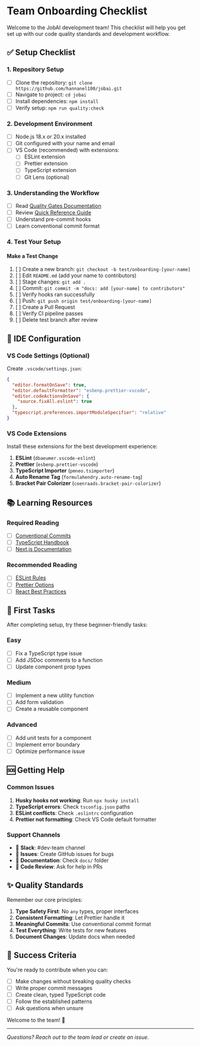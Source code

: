# Team Onboarding Checklist

Welcome to the JobAI development team! This checklist will help you get set up with our code quality standards and development workflow.

## ✅ Setup Checklist

### 1. Repository Setup

- [ ] Clone the repository: `git clone https://github.com/hannanel100/jobai.git`
- [ ] Navigate to project: `cd jobai`
- [ ] Install dependencies: `npm install`
- [ ] Verify setup: `npm run quality:check`

### 2. Development Environment

- [ ] Node.js 18.x or 20.x installed
- [ ] Git configured with your name and email
- [ ] VS Code (recommended) with extensions:
  - [ ] ESLint extension
  - [ ] Prettier extension
  - [ ] TypeScript extension
  - [ ] Git Lens (optional)

### 3. Understanding the Workflow

- [ ] Read [Quality Gates Documentation](QUALITY_GATES.md)
- [ ] Review [Quick Reference Guide](QUICK_REFERENCE.md)
- [ ] Understand pre-commit hooks
- [ ] Learn conventional commit format

### 4. Test Your Setup

#### Make a Test Change

1. [ ] Create a new branch: `git checkout -b test/onboarding-[your-name]`
2. [ ] Edit `README.md` (add your name to contributors)
3. [ ] Stage changes: `git add .`
4. [ ] Commit: `git commit -m "docs: add [your-name] to contributors"`
5. [ ] Verify hooks ran successfully
6. [ ] Push: `git push origin test/onboarding-[your-name]`
7. [ ] Create a Pull Request
8. [ ] Verify CI pipeline passes
9. [ ] Delete test branch after review

## 🔧 IDE Configuration

### VS Code Settings (Optional)

Create `.vscode/settings.json`:

```json
{
  "editor.formatOnSave": true,
  "editor.defaultFormatter": "esbenp.prettier-vscode",
  "editor.codeActionsOnSave": {
    "source.fixAll.eslint": true
  },
  "typescript.preferences.importModuleSpecifier": "relative"
}
```

### VS Code Extensions

Install these extensions for the best development experience:

1. **ESLint** (`dbaeumer.vscode-eslint`)
2. **Prettier** (`esbenp.prettier-vscode`)
3. **TypeScript Importer** (`pmneo.tsimporter`)
4. **Auto Rename Tag** (`formulahendry.auto-rename-tag`)
5. **Bracket Pair Colorizer** (`coenraads.bracket-pair-colorizer`)

## 📚 Learning Resources

### Required Reading

- [ ] [Conventional Commits](https://www.conventionalcommits.org/)
- [ ] [TypeScript Handbook](https://www.typescriptlang.org/docs/)
- [ ] [Next.js Documentation](https://nextjs.org/docs)

### Recommended Reading

- [ ] [ESLint Rules](https://eslint.org/docs/rules/)
- [ ] [Prettier Options](https://prettier.io/docs/en/options.html)
- [ ] [React Best Practices](https://react.dev/learn)

## 🚀 First Tasks

After completing setup, try these beginner-friendly tasks:

### Easy

- [ ] Fix a TypeScript type issue
- [ ] Add JSDoc comments to a function
- [ ] Update component prop types

### Medium

- [ ] Implement a new utility function
- [ ] Add form validation
- [ ] Create a reusable component

### Advanced

- [ ] Add unit tests for a component
- [ ] Implement error boundary
- [ ] Optimize performance issue

## 🆘 Getting Help

### Common Issues

1. **Husky hooks not working**: Run `npx husky install`
2. **TypeScript errors**: Check `tsconfig.json` paths
3. **ESLint conflicts**: Check `.eslintrc` configuration
4. **Prettier not formatting**: Check VS Code default formatter

### Support Channels

- 💬 **Slack**: #dev-team channel
- 🐛 **Issues**: Create GitHub issues for bugs
- 📖 **Documentation**: Check `docs/` folder
- 🤝 **Code Review**: Ask for help in PRs

## ✨ Quality Standards

Remember our core principles:

1. **Type Safety First**: No `any` types, proper interfaces
2. **Consistent Formatting**: Let Prettier handle it
3. **Meaningful Commits**: Use conventional commit format
4. **Test Everything**: Write tests for new features
5. **Document Changes**: Update docs when needed

## 🎯 Success Criteria

You're ready to contribute when you can:

- [ ] Make changes without breaking quality checks
- [ ] Write proper commit messages
- [ ] Create clean, typed TypeScript code
- [ ] Follow the established patterns
- [ ] Ask questions when unsure

Welcome to the team! 🎉

---

_Questions? Reach out to the team lead or create an issue._
